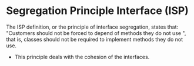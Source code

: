 Segregation Principle Interface (ISP)
=====

The ISP definition, or the principle of interface segregation, states that: "Customers should not be forced to depend
of methods they do not use ", that is, classes should not be required to implement methods they do not use.

* This principle deals with the cohesion of the interfaces.